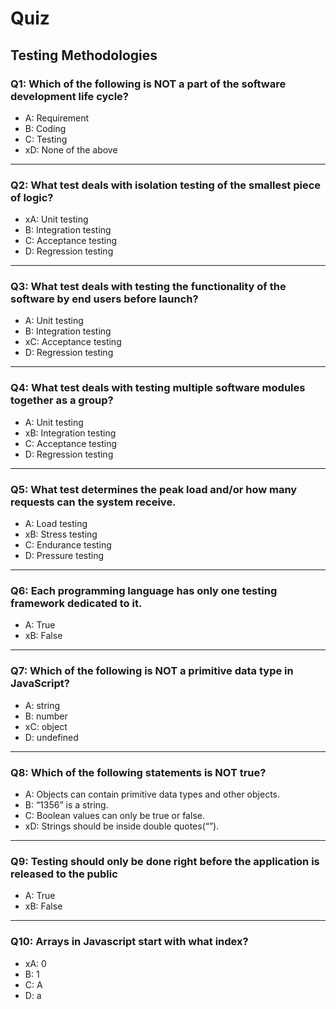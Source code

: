 # Quiz

## Testing Methodologies

### Q1: Which of the following is NOT a part of the software development life cycle?

- A: Requirement
- B: Coding
- C: Testing
- xD: None of the above

---

### Q2: What test deals with isolation testing of the smallest piece of logic?

- xA: Unit testing
- B: Integration testing
- C: Acceptance testing
- D: Regression testing

---

### Q3: What test deals with testing the functionality of the software by end users before launch?

- A: Unit testing
- B: Integration testing
- xC: Acceptance testing
- D: Regression testing

---

### Q4: What test deals with testing multiple software modules together as a group?

- A: Unit testing
- xB: Integration testing
- C: Acceptance testing
- D: Regression testing

---

### Q5: What test determines the peak load and/or how many requests can the system receive.

- A: Load testing
- xB: Stress testing
- C: Endurance testing
- D: Pressure testing

---

### Q6: Each programming language has only one testing framework dedicated to it.

- A: True
- xB: False

---

### Q7: Which of the following is NOT a primitive data type in JavaScript?

- A: string
- B: number
- xC: object
- D: undefined

---

### Q8: Which of the following statements is NOT true?

- A: Objects can contain primitive data types and other objects.
- B: “1356” is a string.
- C: Boolean values can only be true or false.
- xD: Strings should be inside double quotes(“”).

---

### Q9: Testing should only be done right before the application is released to the public

- A: True
- xB: False

---

### Q10: Arrays in Javascript start with what index?

- xA: 0
- B: 1
- C: A
- D: a
